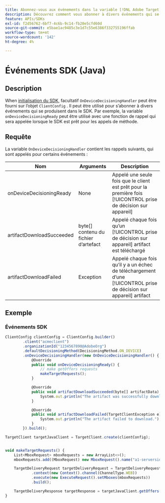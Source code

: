 ```yaml
---
title: Abonnez-vous aux événements dans la variable [!DNL Adobe Target] SDK Java
description: Découvrez comment vous abonner à divers événements qui se produisent dans le SDK Java à l’aide de la variable [!UICONTROL OnDeviceDecisioningHandler] .
feature: APIs/SDKs
exl-id: f2d56762-6bf7-4c6b-9c14-fb20e5cfd60d
source-git-commit: e5bae1ac9485c3e1d7c55e6386f332755196ffab
workflow-type: tm+mt
source-wordcount: '142'
ht-degree: 4%

---
```


# Événements SDK (Java)

## Description

When [initialisation du SDK](initialize-sdk.md), facultatif `OnDeviceDecisioningHandler` peut être fourni sur l’objet `ClientConfig` . Il peut être utilisé pour s’abonner à divers événements qui se produisent dans le SDK. Par exemple, la variable `onDeviceDecisioningReady` peut être utilisé avec une fonction de rappel qui sera appelée lorsque le SDK est prêt pour les appels de méthode.

## Requête 

La variable `OnDeviceDecisioningHandler` contient les rappels suivants, qui sont appelés pour certains événements :

| Nom | Arguments | Description |
| --- | --- | --- |
| onDeviceDecisioningReady | None | Appelé une seule fois que le client est prêt pour la première fois [!UICONTROL prise de décision sur appareil] |
| artifactDownloadSucceeded | byte[] contenu du fichier d’artefact | Appelé chaque fois qu’un [!UICONTROL prise de décision sur appareil] artifact est téléchargé |
| artifactDownloadFailed | Exception | Appelé chaque fois qu’il y a un échec de téléchargement d’une [!UICONTROL prise de décision sur appareil] artifact |

## Exemple

### Événements SDK

```javascript {line-numbers="true"}
ClientConfig clientConfig = ClientConfig.builder()
        .client("acmeclient")
        .organizationId("1234567890@AdobeOrg")
        .defaultDecisioningMethod(DecisioningMethod.ON_DEVICE)
        .onDeviceDecisioningHandler(new OnDeviceDecisioningHandler() {
            @Override
            public void onDeviceDecisioningReady() {
                // make getOffers requests
                makeTargetRequests();
            }

            @Override
            public void artifactDownloadSucceeded(byte[] artifactData) {
                System.out.println("The artifact was successfully downloaded.");
            }

            @Override
            public void artifactDownloadFailed(TargetClientException e) {
                System.out.println("The artifact failed to download.");
            }
        }).build();

TargetClient targetJavaClient = TargetClient.create(clientConfig);


void makeTargetRequests() {
    List<MboxRequest> mboxRequests = new ArrayList<>();
    mboxRequests.add((MboxRequest) new MboxRequest().name("a1-serverside-ab").index(1));

    TargetDeliveryRequest targetDeliveryRequest = TargetDeliveryRequest.builder()
            .context(new Context().channel(ChannelType.WEB))
            .execute(new ExecuteRequest().setMboxes(mboxRequests))
            .build();

    TargetDeliveryResponse targetResponse = targetJavaClient.getOffers(targetDeliveryRequest);
}
```

